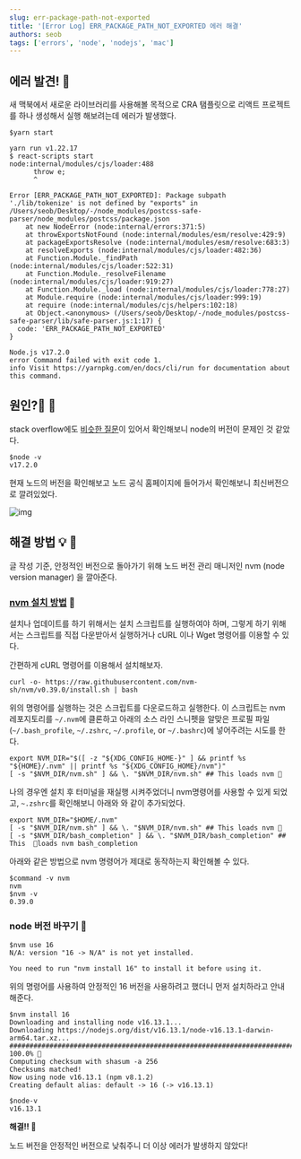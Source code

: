 ```yaml
---
slug: err-package-path-not-exported
title: '[Error Log] ERR_PACKAGE_PATH_NOT_EXPORTED 에러 해결'
authors: seob
tags: ['errors', 'node', 'nodejs', 'mac']
---
```


## 에러 발견! 👻

새 맥북에서 새로운 라이브러리를 사용해볼 목적으로 CRA 탬플릿으로 리액트 프로젝트를 하나 생성해서 실행 해보려는데 에러가 발생했다.

<!--truncate-->

```console
$yarn start

yarn run v1.22.17
$ react-scripts start
node:internal/modules/cjs/loader:488
      throw e;
      ^

Error [ERR_PACKAGE_PATH_NOT_EXPORTED]: Package subpath './lib/tokenize' is not defined by "exports" in /Users/seob/Desktop/-/node_modules/postcss-safe-parser/node_modules/postcss/package.json
    at new NodeError (node:internal/errors:371:5)
    at throwExportsNotFound (node:internal/modules/esm/resolve:429:9)
    at packageExportsResolve (node:internal/modules/esm/resolve:683:3)
    at resolveExports (node:internal/modules/cjs/loader:482:36)
    at Function.Module._findPath (node:internal/modules/cjs/loader:522:31)
    at Function.Module._resolveFilename (node:internal/modules/cjs/loader:919:27)
    at Function.Module._load (node:internal/modules/cjs/loader:778:27)
    at Module.require (node:internal/modules/cjs/loader:999:19)
    at require (node:internal/modules/cjs/helpers:102:18)
    at Object.<anonymous> (/Users/seob/Desktop/-/node_modules/postcss-safe-parser/lib/safe-parser.js:1:17) {
  code: 'ERR_PACKAGE_PATH_NOT_EXPORTED'
}

Node.js v17.2.0
error Command failed with exit code 1.
info Visit https://yarnpkg.com/en/docs/cli/run for documentation about this command.
```

## 원인?💩 👻

stack overflow에도 [비슷한 질문](https://stackoverflow.com/questions/69693907/error-err-package-path-not-exported-package-subpath-lib-tokenize-is-not-d)이 있어서 확인해보니 node의 버전이 문제인 것 같았다.

```console
$node -v
v17.2.0
```

현재 노드의 버전을 확인해보고 노드 공식 홈페이지에 들어가서 확인해보니 최신버전으로 깔려있었다.

![img](https://user-images.githubusercontent.com/67283770/145682764-dafb9a18-8dd9-4d1e-b72d-5e0c964307ce.png)

## 해결 방법 💡 👻

글 작성 기준, 안정적인 버전으로 돌아가기 위해 노드 버전 관리 매니저인 nvm (node version manager) 을 깔아준다.

### [nvm 설치 방법](https://github.com/nvm-sh/nvm#installing-and-updating) 👻

설치나 업데이트를 하기 위해서는 설치 스크립트를 실행하여야 하며, 그렇게 하기 위해서는 스크립트를 직접 다운받아서 실행하거나 cURL 이나 Wget 명령어를 이용할 수 있다.

간편하게 cURL 명령어를 이용해서 설치해보자.

```console
curl -o- https://raw.githubusercontent.com/nvm-sh/nvm/v0.39.0/install.sh | bash
```

위의 명령어를 실행하는 것은 스크립트를 다운로드하고 실행한다. 이 스크립트는 nvm 레포지토리를 `~/.nvm`에 클론하고 아래의 소스 라인 스니펫을 알맞은 프로필 파일(`~/.bash_profile`, `~/.zshrc`, `~/.profile`, or `~/.bashrc`)에 넣어주려는 시도를 한다.

```console
export NVM_DIR="$([ -z "${XDG_CONFIG_HOME-}" ] && printf %s "${HOME}/.nvm" || printf %s "${XDG_CONFIG_HOME}/nvm")"
[ -s "$NVM_DIR/nvm.sh" ] && \. "$NVM_DIR/nvm.sh" ## This loads nvm 👻
```

나의 경우엔 설치 후 터미널을 재실행 시켜주었더니 nvm명령어를 사용할 수 있게 되었고, `~.zshrc`를 확인해보니 아래와 와 같이 추가되었다.

```console
export NVM_DIR="$HOME/.nvm"
[ -s "$NVM_DIR/nvm.sh" ] && \. "$NVM_DIR/nvm.sh" ## This loads nvm 👻
[ -s "$NVM_DIR/bash_completion" ] && \. "$NVM_DIR/bash_completion" ## This  👻loads nvm bash_completion
```

아래와 같은 방법으로 nvm 명령어가 제대로 동작하는지 확인해볼 수 있다.

```console
$command -v nvm
nvm
$nvm -v
0.39.0
```

### node 버전 바꾸기 👻

```console
$nvm use 16
N/A: version "16 -> N/A" is not yet installed.

You need to run "nvm install 16" to install it before using it.
```

위의 명령어를 사용하여 안정적인 16 버전을 사용하려고 했더니 먼저 설치하라고 안내해준다.

```console
$nvm install 16
Downloading and installing node v16.13.1...
Downloading https://nodejs.org/dist/v16.13.1/node-v16.13.1-darwin-arm64.tar.xz...
############################################################################################################################### 100.0% 👻
Computing checksum with shasum -a 256
Checksums matched!
Now using node v16.13.1 (npm v8.1.2)
Creating default alias: default -> 16 (-> v16.13.1)

$node-v
v16.13.1
```

**해결!! 🥳**

노드 버전을 안정적인 버전으로 낮춰주니 더 이상 에러가 발생하지 않았다!
